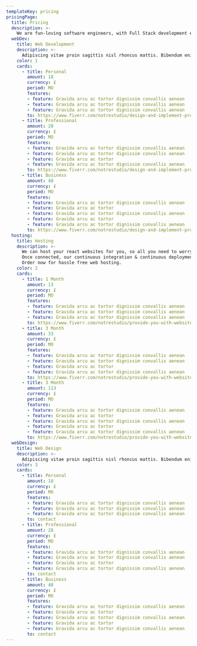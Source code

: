 ```yaml
---
templateKey: pricing
pricingPage: 
  title: Pricing
  description: >-
    We are fun-loving software engineers, with Full Stack development expertise. We have over 10 years experience, with an array of applications under our belts. We both have Bachelor degree's in Computer Since. Our services are focused on website development, to help you connect with your end users in an intuitive and easily managed process.
  webDev:
    title: Web Development
    description: >-
      Adipiscing vitae proin sagittis nisl rhoncus mattis. Bibendum enim facilisis gravida neque convallis a cras semper auctor. Sit amet risus nullam eget felis eget. Metus dictum at tempor commodo ullamcorper a lacus vestibulum. Sit amet facilisis magna etiam tempor orci eu. Eleifend mi in nulla posuere. Et magnis dis parturient montes nascetur ridiculus mus mauris vitae.
    color: 1
    cards: 
      - title: Personal
        amount: 18
        currency: £
        period: MO
        features:
        - feature: Gravida arcu ac tortor dignissim convallis aenean
        - feature: Gravida arcu ac tortor dignissim convallis aenean
        - feature: Gravida arcu ac tortor dignissim convallis aenean
        to: https://www.fiverr.com/notrestudio/design-and-implement-professional-websites-903e
      - title: Professional
        amount: 28
        currency: £
        period: MO
        features:
        - feature: Gravida arcu ac tortor dignissim convallis aenean
        - feature: Gravida arcu ac tortor dignissim convallis aenean
        - feature: Gravida arcu ac tortor 
        - feature: Gravida arcu ac tortor dignissim convallis aenean
        to: https://www.fiverr.com/notrestudio/design-and-implement-professional-websites-903e
      - title: Business
        amount: 48
        currency: £
        period: MO
        features:
        - feature: Gravida arcu ac tortor dignissim convallis aenean
        - feature: Gravida arcu ac tortor 
        - feature: Gravida arcu ac tortor dignissim convallis aenean
        - feature: Gravida arcu ac tortor 
        - feature: Gravida arcu ac tortor dignissim convallis aenean
        to: https://www.fiverr.com/notrestudio/design-and-implement-professional-websites-903e
  hosting:
    title: Hosting
    description: >-
      We can host your react websites for you, so all you need to worry about is the content.
      Once connected, our continuous integration & continuous deployment pipeline will allow you to make changes to your site and see them live within minutes. 
      Order now for hassle free web hosting. 
    color: 2
    cards: 
      - title: 1 Month
        amount: 13
        currency: £
        period: MO
        features:
        - feature: Gravida arcu ac tortor dignissim convallis aenean
        - feature: Gravida arcu ac tortor dignissim convallis aenean
        - feature: Gravida arcu ac tortor dignissim convallis aenean
        to: https://www.fiverr.com/notrestudio/provide-you-with-website-hosting-services
      - title: 3 Month
        amount: 33
        currency: £
        period: MO
        features:
        - feature: Gravida arcu ac tortor dignissim convallis aenean
        - feature: Gravida arcu ac tortor dignissim convallis aenean
        - feature: Gravida arcu ac tortor 
        - feature: Gravida arcu ac tortor dignissim convallis aenean
        to: https://www.fiverr.com/notrestudio/provide-you-with-website-hosting-services
      - title: 3 Month
        amount: 113
        currency: £
        period: MO
        features:
        - feature: Gravida arcu ac tortor dignissim convallis aenean
        - feature: Gravida arcu ac tortor 
        - feature: Gravida arcu ac tortor dignissim convallis aenean
        - feature: Gravida arcu ac tortor 
        - feature: Gravida arcu ac tortor dignissim convallis aenean
        to: https://www.fiverr.com/notrestudio/provide-you-with-website-hosting-services
  webDesign:
    title: Web Design
    description: >-
      Adipiscing vitae proin sagittis nisl rhoncus mattis. Bibendum enim facilisis gravida neque convallis a cras semper auctor. Sit amet risus nullam eget felis eget. Metus dictum at tempor commodo ullamcorper a lacus vestibulum. Sit amet facilisis magna etiam tempor orci eu. Eleifend mi in nulla posuere. Et magnis dis parturient montes nascetur ridiculus mus mauris vitae.
    color: 3
    cards: 
      - title: Personal
        amount: 18
        currency: £
        period: MO
        features:
        - feature: Gravida arcu ac tortor dignissim convallis aenean
        - feature: Gravida arcu ac tortor dignissim convallis aenean
        - feature: Gravida arcu ac tortor dignissim convallis aenean
        to: contact
      - title: Professional
        amount: 28
        currency: £
        period: MO
        features:
        - feature: Gravida arcu ac tortor dignissim convallis aenean
        - feature: Gravida arcu ac tortor dignissim convallis aenean
        - feature: Gravida arcu ac tortor 
        - feature: Gravida arcu ac tortor dignissim convallis aenean
        to: contact
      - title: Business
        amount: 48
        currency: £
        period: MO
        features:
        - feature: Gravida arcu ac tortor dignissim convallis aenean
        - feature: Gravida arcu ac tortor 
        - feature: Gravida arcu ac tortor dignissim convallis aenean
        - feature: Gravida arcu ac tortor 
        - feature: Gravida arcu ac tortor dignissim convallis aenean
        to: contact
---
```

